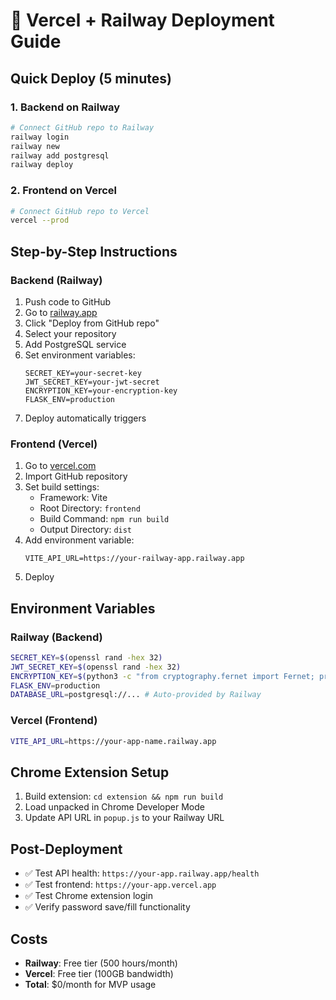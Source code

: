 # 🚀 Vercel + Railway Deployment Guide

## Quick Deploy (5 minutes)

### 1. Backend on Railway
```bash
# Connect GitHub repo to Railway
railway login
railway new
railway add postgresql
railway deploy
```

### 2. Frontend on Vercel
```bash
# Connect GitHub repo to Vercel
vercel --prod
```

## Step-by-Step Instructions

### Backend (Railway)
1. Push code to GitHub
2. Go to [railway.app](https://railway.app)
3. Click "Deploy from GitHub repo"
4. Select your repository
5. Add PostgreSQL service
6. Set environment variables:
   ```
   SECRET_KEY=your-secret-key
   JWT_SECRET_KEY=your-jwt-secret
   ENCRYPTION_KEY=your-encryption-key
   FLASK_ENV=production
   ```
7. Deploy automatically triggers

### Frontend (Vercel)
1. Go to [vercel.com](https://vercel.com)
2. Import GitHub repository
3. Set build settings:
   - Framework: Vite
   - Root Directory: `frontend`
   - Build Command: `npm run build`
   - Output Directory: `dist`
4. Add environment variable:
   ```
   VITE_API_URL=https://your-railway-app.railway.app
   ```
5. Deploy

## Environment Variables

### Railway (Backend)
```bash
SECRET_KEY=$(openssl rand -hex 32)
JWT_SECRET_KEY=$(openssl rand -hex 32)
ENCRYPTION_KEY=$(python3 -c "from cryptography.fernet import Fernet; print(Fernet.generate_key().decode())")
FLASK_ENV=production
DATABASE_URL=postgresql://... # Auto-provided by Railway
```

### Vercel (Frontend)
```bash
VITE_API_URL=https://your-app-name.railway.app
```

## Chrome Extension Setup
1. Build extension: `cd extension && npm run build`
2. Load unpacked in Chrome Developer Mode
3. Update API URL in `popup.js` to your Railway URL

## Post-Deployment
- ✅ Test API health: `https://your-app.railway.app/health`
- ✅ Test frontend: `https://your-app.vercel.app`
- ✅ Test Chrome extension login
- ✅ Verify password save/fill functionality

## Costs
- **Railway**: Free tier (500 hours/month)
- **Vercel**: Free tier (100GB bandwidth)
- **Total**: $0/month for MVP usage